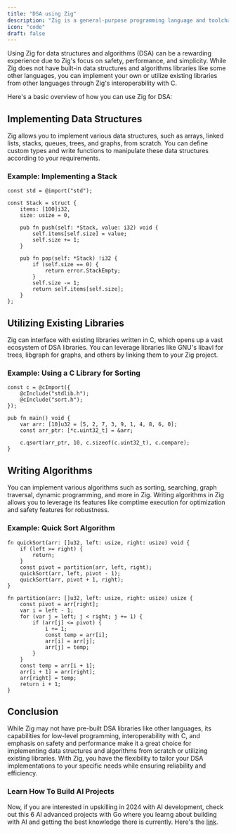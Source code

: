 ```yaml
---
title: "DSA using Zig"
description: "Zig is a general-purpose programming language and toolchain for maintaining robust, optimal, and reusable software."
icon: "code"
draft: false
---
```



Using Zig for data structures and algorithms (DSA) can be a rewarding experience due to Zig's focus on safety, performance, and simplicity. While Zig does not have built-in data structures and algorithms libraries like some other languages, you can implement your own or utilize existing libraries from other languages through Zig's interoperability with C.

Here's a basic overview of how you can use Zig for DSA:

## Implementing Data Structures

Zig allows you to implement various data structures, such as arrays, linked lists, stacks, queues, trees, and graphs, from scratch. You can define custom types and write functions to manipulate these data structures according to your requirements.

### Example: Implementing a Stack

```zig
const std = @import("std");

const Stack = struct {
    items: [100]i32,
    size: usize = 0,

    pub fn push(self: *Stack, value: i32) void {
        self.items[self.size] = value;
        self.size += 1;
    }

    pub fn pop(self: *Stack) !i32 {
        if (self.size == 0) {
            return error.StackEmpty;
        }
        self.size -= 1;
        return self.items[self.size];
    }
};
```

## Utilizing Existing Libraries

Zig can interface with existing libraries written in C, which opens up a vast ecosystem of DSA libraries. You can leverage libraries like GNU's libavl for trees, libgraph for graphs, and others by linking them to your Zig project.

### Example: Using a C Library for Sorting

```zig
const c = @cImport({
    @cInclude("stdlib.h");
    @cInclude("sort.h");
});

pub fn main() void {
    var arr: [10]u32 = [5, 2, 7, 3, 9, 1, 4, 8, 6, 0];
    const arr_ptr: [*c.uint32_t] = &arr;

    c.qsort(arr_ptr, 10, c.sizeof(c.uint32_t), c.compare);
}
```

## Writing Algorithms

You can implement various algorithms such as sorting, searching, graph traversal, dynamic programming, and more in Zig. Writing algorithms in Zig allows you to leverage its features like comptime execution for optimization and safety features for robustness.

### Example: Quick Sort Algorithm

```zig
fn quickSort(arr: []u32, left: usize, right: usize) void {
    if (left >= right) {
        return;
    }
    const pivot = partition(arr, left, right);
    quickSort(arr, left, pivot - 1);
    quickSort(arr, pivot + 1, right);
}

fn partition(arr: []u32, left: usize, right: usize) usize {
    const pivot = arr[right];
    var i = left - 1;
    for (var j = left; j < right; j += 1) {
        if (arr[j] <= pivot) {
            i += 1;
            const temp = arr[i];
            arr[i] = arr[j];
            arr[j] = temp;
        }
    }
    const temp = arr[i + 1];
    arr[i + 1] = arr[right];
    arr[right] = temp;
    return i + 1;
}
```

## Conclusion

While Zig may not have pre-built DSA libraries like other languages, its capabilities for low-level programming, interoperability with C, and emphasis on safety and performance make it a great choice for implementing data structures and algorithms from scratch or utilizing existing libraries. With Zig, you have the flexibility to tailor your DSA implementations to your specific needs while ensuring reliability and efficiency.

### Learn How To Build AI Projects

Now, if you are interested in upskilling in 2024 with AI development, check out this 6 AI advanced projects with Go where you learng about building with AI and getting the best knowledge there is currently. Here's the [link](https://akhilsharmatech.gumroad.com/l/zgxqq).